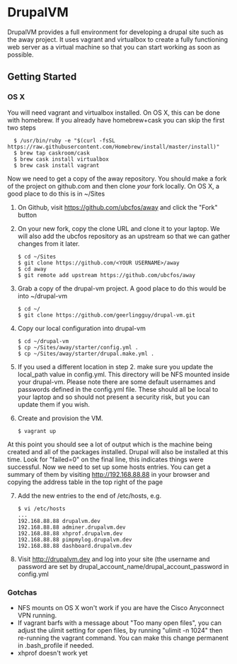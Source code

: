 # DrupalVM

DrupalVM provides a full environment for developing a drupal site such as the
away project. It uses vagrant and virtualbox to create a fully functioning web
server as a virtual machine so that you can start working as soon as possible.

## Getting Started

### OS X
You will need vagrant and virtualbox installed. On OS X, this can be done with
homebrew. If you already have homebrew+cask you can skip the first two steps
```
  $ /usr/bin/ruby -e "$(curl -fsSL https://raw.githubusercontent.com/Homebrew/install/master/install)"
  $ brew tap caskroom/cask
  $ brew cask install virtualbox
  $ brew cask install vagrant
```

Now we need to get a copy of the away repository. You should make a fork of the
project on github.com and then clone *your* fork locally. On OS X, a good place
to do this is in ~/Sites

1. On Github, visit https://github.com/ubcfos/away and click the "Fork" button
2. On your new fork, copy the clone URL and clone it to your laptop. We will
     also add the ubcfos repository as an upstream so that we can gather
     changes from it later.

    ```
    $ cd ~/Sites
    $ git clone https://github.com/<YOUR USERNAME>/away
    $ cd away
    $ git remote add upstream https://github.com/ubcfos/away
    ```

3. Grab a copy of the drupal-vm project. A good place to do this would be into
     ~/drupal-vm
    ```
    $ cd ~/
    $ git clone https://github.com/geerlingguy/drupal-vm.git
    ```

4. Copy our local configuration into drupal-vm
    ```
    $ cd ~/drupal-vm
    $ cp ~/Sites/away/starter/config.yml .
    $ cp ~/Sites/away/starter/drupal.make.yml .
    ```

5. If you used a different location in step 2. make sure you update the
   local_path value in config.yml. This directory will be NFS mounted inside
   your drupal-vm. Please note there are some default usernames and passwords
   defined in the config.yml file. These should all be local to your laptop and
   so should not present a security risk, but you can update them if you wish.

6. Create and provision the VM.
    ```
    $ vagrant up
    ```

At this point you should see a lot of output which is the machine being created
and all of the packages installed. Drupal will also be installed at this time.
Look for "failed=0" on the final line, this indicates things were successful.
Now we need to set up some hosts entries. You can get a summary of them by
visiting http://192.168.88.88 in your browser and copying the address table in
the top right of the page

7. Add the new entries to the end of /etc/hosts, e.g.

    ```
    $ vi /etc/hosts
    ...
    192.168.88.88 drupalvm.dev
    192.168.88.88 adminer.drupalvm.dev
    192.168.88.88 xhprof.drupalvm.dev
    192.168.88.88 pimpmylog.drupalvm.dev
    192.168.88.88 dashboard.drupalvm.dev
    ```

8. Visit http://drupalvm.dev and log into your site (the username and password
   are set by drupal_account_name/drupal_account_password in config.yml

### Gotchas
  * NFS mounts on OS X won't work if you are have the Cisco Anyconnect VPN
  running.
  * If vagrant barfs with a message about "Too many open files", you can adjust
  the ulimit setting for open files, by running "ulimit -n 1024" then re-running
  the vagrant command. You can make this change permanent in .bash_profile if
  needed.
  * xhprof doesn't work yet


